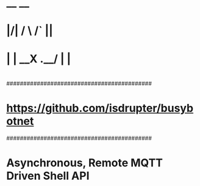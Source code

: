#            __   __                     
#      |\/| /  \ /__` |__|               
#      |  | \__X .__/ |  |               
#                                        
###########################################
# https://github.com/isdrupter/busybotnet #
###########################################
# Asynchronous, Remote MQTT Driven Shell API
#
#
